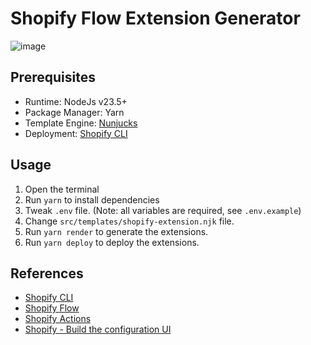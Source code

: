 # Shopify Flow Extension Generator

![image](https://github.com/user-attachments/assets/eacb8ff9-5a96-4026-93e7-c44f8f12073c)

## Prerequisites
- Runtime: NodeJs v23.5+
- Package Manager: Yarn
- Template Engine: [Nunjucks](https://mozilla.github.io/nunjucks/)
- Deployment: [Shopify CLI](https://shopify.dev/docs/api/shopify-cli)

## Usage
1. Open the terminal
2. Run `yarn` to install dependencies
3. Tweak `.env` file. (Note: all variables are required, see `.env.example`)
4. Change `src/templates/shopify-extension.njk` file.
5. Run `yarn render` to generate the extensions.
6. Run `yarn deploy` to deploy the extensions.

## References

- [Shopify CLI](https://shopify.dev/docs/api/shopify-cli)
- [Shopify Flow](https://shopify.dev/docs/apps/build/flow)
- [Shopify Actions](https://shopify.dev/docs/apps/build/flow/actions)
- [Shopify - Build the configuration UI](https://shopify.dev/docs/apps/build/flow/actions/build-config-ui)
